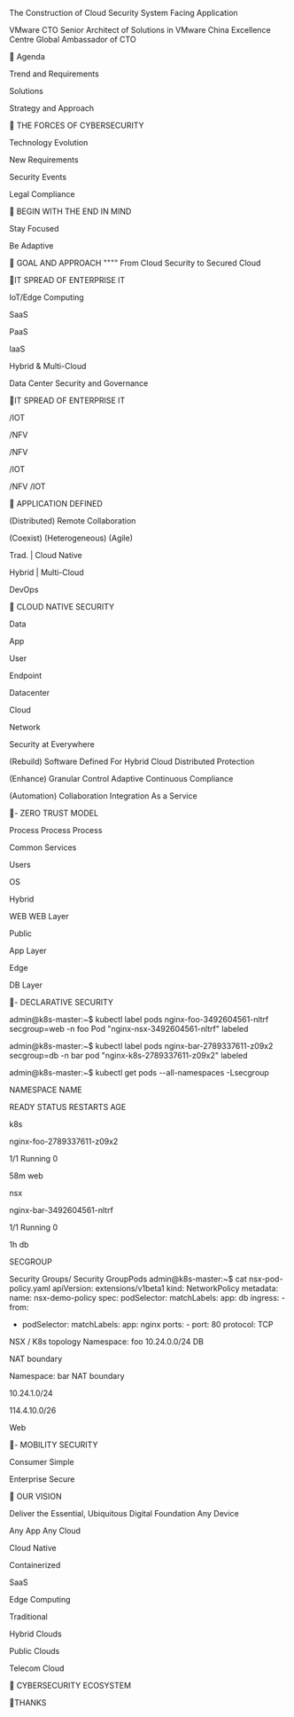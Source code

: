 
The Construction of Cloud Security System Facing Application

VMware CTO Senior Architect of Solutions in VMware China Excellence Centre Global Ambassador of CTO


Agenda


Trend and Requirements


Solutions


Strategy and Approach

 THE FORCES OF CYBERSECURITY

Technology Evolution


New Requirements

Security Events


Legal Compliance

 BEGIN WITH THE END IN MIND


Stay Focused


Be Adaptive

 GOAL AND APPROACH
""""
From Cloud Security to Secured Cloud

IT SPREAD OF ENTERPRISE IT

 IoT/Edge Computing

SaaS

PaaS

IaaS

 Hybrid & Multi-Cloud

 Data Center
 Security and Governance

IT SPREAD OF ENTERPRISE IT

/IOT 





/NFV





/NFV 



 /IOT



/NFV
 /IOT

 APPLICATION DEFINED

 (Distributed)
Remote Collaboration

 (Coexist)  (Heterogeneous) (Agile)

Trad. | Cloud Native

Hybrid | Multi-Cloud

DevOps

 CLOUD NATIVE SECURITY

 Data

 App

 User

 Endpoint

 Datacenter

 Cloud

 Network

 Security at Everywhere

(Rebuild)
 Software Defined  For Hybrid Cloud  Distributed Protection

(Enhance)
 Granular Control  Adaptive
 Continuous Compliance

(Automation)
 Collaboration  Integration  As a Service

- ZERO TRUST MODEL

Process Process Process


Common Services


Users

OS

 Hybrid

WEB
WEB Layer

Public


App Layer

Edge


DB Layer

- DECLARATIVE SECURITY

admin@k8s-master:~$ kubectl label pods nginx-foo-3492604561-nltrf secgroup=web -n foo Pod "nginx-nsx-3492604561-nltrf" labeled

admin@k8s-master:~$ kubectl label pods nginx-bar-2789337611-z09x2 secgroup=db -n bar pod "nginx-k8s-2789337611-z09x2" labeled

admin@k8s-master:~$ kubectl get pods --all-namespaces -Lsecgroup

NAMESPACE NAME

READY STATUS RESTARTS AGE

k8s

nginx-foo-2789337611-z09x2

1/1 Running 0

58m web

nsx

nginx-bar-3492604561-nltrf

1/1 Running 0

1h db

SECGROUP

Security Groups/ 
Security GroupPods
admin@k8s-master:~$ cat nsx-pod-policy.yaml apiVersion: extensions/v1beta1 kind: NetworkPolicy metadata:
name: nsx-demo-policy spec:
podSelector: matchLabels: app: db
ingress: - from:
- podSelector: matchLabels: app: nginx
ports: - port: 80 protocol: TCP

NSX / K8s topology
Namespace: foo
10.24.0.0/24
DB

NAT boundary

Namespace: bar
NAT boundary

10.24.1.0/24

114.4.10.0/26

Web

- MOBILITY SECURITY


Consumer Simple


Enterprise Secure

 OUR VISION

Deliver the Essential, Ubiquitous Digital Foundation
 Any Device

 Any App  Any Cloud

Cloud Native

Containerized

SaaS

Edge Computing

Traditional

Hybrid Clouds

Public Clouds

Telecom Cloud

 CYBERSECURITY ECOSYSTEM
















 
 

  





 
 

THANKS

